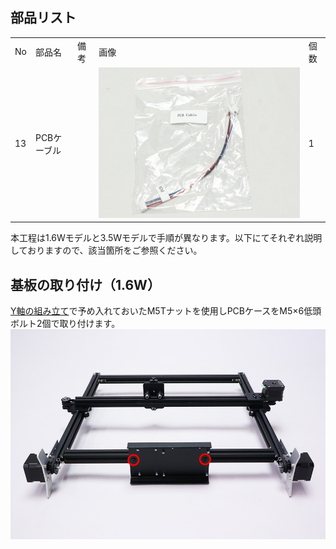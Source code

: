## 部品リスト
<table class="packing-list">
<tbody>
<tr>
<td>No</td>
<td>部品名</td>
<td>備考</td>
<td class="packing-img">画像</td>
<td>個数</td>
</tr>
<tr>
<td>13</td>
<td>PCBケーブル</td>
<td></td>
<td><img src="./images/06/p6-1.jpg" alt="PCBケーブル"></td>
<td>1</td>
</tr>


</tbody>
</table>

本工程は1.6Wモデルと3.5Wモデルで手順が異なります。以下にてそれぞれ説明しておりますので、該当箇所をご参照ください。

## 基板の取り付け（1.6W）
<a href="http://manual/fabool-laser-mini-plus-y-axis-assembly">Y軸の組み立て</a>で予め入れておいたM5Tナットを使用しPCBケースをM5&times;6低頭ボルト2個で取り付けます。
<img src="./images/05/mini-300mm_05_01.jpg">
